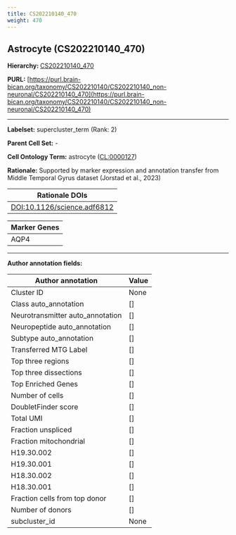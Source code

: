 ```yaml
---
title: CS202210140_470
weight: 470
---
```

## Astrocyte (CS202210140_470)
<b>Hierarchy: </b>
[CS202210140_470](../CS202210140_470)

**PURL:** [https://purl.brain-bican.org/taxonomy/CS202210140/CS202210140_non-neuronal/CS202210140_470](https://purl.brain-bican.org/taxonomy/CS202210140/CS202210140_non-neuronal/CS202210140_470)

---


**Labelset:** supercluster_term (Rank: 2)

**Parent Cell Set:** -



**Cell Ontology Term:**  astrocyte ([CL:0000127](https://www.ebi.ac.uk/ols/ontologies/cl/terms?obo_id=CL:0000127)) 

**Rationale:** Supported by marker expression and annotation transfer from Middle Temporal Gyrus dataset (Jorstad et al., 2023)

| Rationale DOIs |
|----------------|
|[DOI:10.1126/science.adf6812](DOI:10.1126/science.adf6812)|

[MARKER GENES.]: #


| Marker Genes |
|--------------|
|AQP4|

---

[TRANSFERRED ANNOTATIONS.]: #


[AUTHOR ANNOTATION FIELDS.]: #


**Author annotation fields:**

| Author annotation | Value |
|-------------------|-------|
|Cluster ID|None|
|Class auto_annotation|[]|
|Neurotransmitter auto_annotation|[]|
|Neuropeptide auto_annotation|[]|
|Subtype auto_annotation|[]|
|Transferred MTG Label|[]|
|Top three regions|[]|
|Top three dissections|[]|
|Top Enriched Genes|[]|
|Number of cells|[]|
|DoubletFinder score|[]|
|Total UMI|[]|
|Fraction unspliced|[]|
|Fraction mitochondrial|[]|
|H19.30.002|[]|
|H19.30.001|[]|
|H18.30.002|[]|
|H18.30.001|[]|
|Fraction cells from top donor|[]|
|Number of donors|[]|
|subcluster_id|None|
